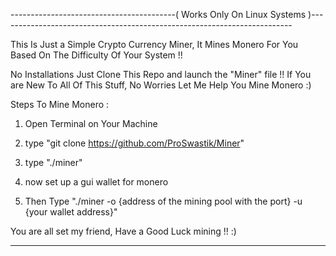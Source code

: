 -----------------------------------------( Works Only On Linux Systems )-------------------------------------------------------------------------

This Is Just a Simple Crypto Currency Miner, It Mines Monero For You Based On The Difficulty Of Your System !!

No Installations Just Clone This Repo and launch the "Miner" file !! If You are New To All Of This Stuff, No Worries Let Me Help You Mine Monero :)

Steps To Mine Monero :

1) Open Terminal on Your Machine

2) type "git clone https://github.com/ProSwastik/Miner"

3) type "./miner"

4) now set up a gui wallet for monero

5) Then Type "./miner -o {address of the mining pool with the port} -u {your wallet address}"

You are all set my friend, Have a Good Luck mining !! :)

--------------------------------------------------------------------------------------------------------------------------------------------------------------------
